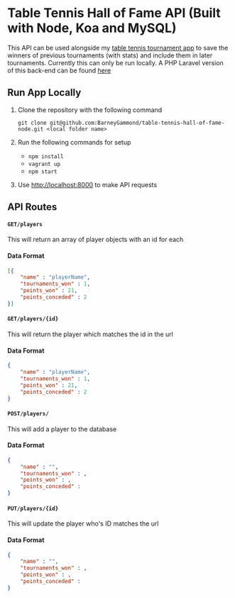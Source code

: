 # Table Tennis Hall of Fame API (Built with Node, Koa and MySQL)

This API can be used alongside my [table tennis tournament app](https://github.com/BarneyGammond/table-tennis-tournament) to save the winners of previous tournaments (with stats) and include them in later tournaments. Currently this can only be run locally. A PHP Laravel version of this back-end can be found [here](https://github.com/BarneyGammond/table-tennis-hall-of-fame)

## Run App Locally

1. Clone the repository with the following command

      `git clone git@github.com:BarneyGammond/table-tennis-hall-of-fame-node.git <local folder name>`

2. Run the following commands for setup
    * `npm install`
    * `vagrant up`
    * `npm start`

4. Use [http://localhost:8000](http://localhost:8000) to make API requests

## API Routes

#### `GET/players`
This will return an array of player objects with an id for each
#### Data Format
```json
[{
    "name" : "playerName",
    "tournaments_won" : 1,
    "points_won" : 21,
    "points_conceded" : 2
}]
```
#### `GET/players/{id}`
This will return the player which matches the id in the url
#### Data Format
```json
{
    "name" : "playerName",
    "tournaments_won" : 1,
    "points_won" : 21,
    "points_conceded" : 2
}
```
#### `POST/players/`
This will add a player to the database
#### Data Format
```json
{
    "name" : "",
    "tournaments_won" : ,
    "points_won" : ,
    "points_conceded" : 
}
```
#### `PUT/players/{id}`
This will update the player who's ID matches the url
#### Data Format
```json
{
    "name" : "",
    "tournaments_won" : ,
    "points_won" : ,
    "points_conceded" : 
}
```
